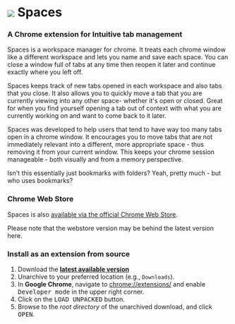 # <img src="/img/icon48.png" align="absmiddle"> Spaces

### A Chrome extension for Intuitive tab management

Spaces is a workspace manager for chrome.
It treats each chrome window like a different workspace and lets you name and save each space.
You can close a window full of tabs at any time then reopen it later and continue exactly
where you left off.

Spaces keeps track of new tabs opened in each workspace and also tabs that you close.
It also allows you to quickly move a tab that you are currently viewing into any
other space- whether it's open or closed.
Great for when you find yourself opening a tab out of context with what you are currently
working on and want to come back to it later.

Spaces was developed to help users that tend to have way too many tabs open in a chrome window.
It encourages you to move tabs that are not immediately relevant into a different,
more appropriate space - thus removing it from your current window.
This keeps your chrome session manageable - both visually and from a memory perspective.

Isn't this essentially just bookmarks with folders? Yeah, pretty much - but who uses bookmarks?

### Chrome Web Store

Spaces is also [available via the official Chrome Web Store](https://chrome.google.com/webstore/detail/spaces/cenkmofngpohdnkbjdpilgpmbiiljjim).

Please note that the webstore version may be behind the latest version here.

### Install as an extension from source

1. Download the **[latest available version](https://github.com/codedread/spaces/archive/v1.1.4.zip)** 
2. Unarchive to your preferred location (e.g., `Downloads`).
2. In **Google Chrome**, navigate to [chrome://extensions/](chrome://extensions/) and enable <kbd>Developer mode</kbd> in the upper right corner.
3. Click on the <kbd>LOAD UNPACKED</kbd> button.
4. Browse to the _root directory_ of the unarchived download, and click <kbd>OPEN</kbd>.
